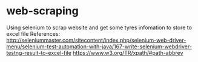 # web-scraping

Using selenium to scrap website and get some tyres infomation to store to excel file
References: 
http://seleniummaster.com/sitecontent/index.php/selenium-web-driver-menu/selenium-test-automation-with-java/167-write-selenium-webdriver-testng-result-to-excel-file
https://www.w3.org/TR/xpath/#path-abbrev
